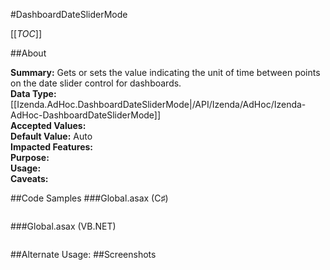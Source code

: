 #DashboardDateSliderMode

[[_TOC_]]

##About

**Summary:**  Gets or sets the value indicating the unit of time between points on the date slider control for dashboards.   
**Data Type:** [[Izenda.AdHoc.DashboardDateSliderMode|/API/Izenda/AdHoc/Izenda-AdHoc-DashboardDateSliderMode]]  
**Accepted Values:**   
**Default Value:** Auto  
**Impacted Features:**   
**Purpose:**   
**Usage:**   
**Caveats:**   

##Code Samples
###Global.asax (C♯)

```csharp
```

###Global.asax (VB.NET)

```visualbasic
```
##Alternate Usage: 
##Screenshots
